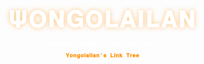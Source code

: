 <!DOCTYPE html>
<html lang="es">
<head>
  <meta charset="UTF-8" />
  <meta name="viewport" content="width=device-width, initial-scale=1.0" />
  <title>Yongolailan - Web Under Construction</title>
  <style>
    /* Reiniciamos márgenes y establecemos altura completa */
    html, body {
      margin: 0;
      padding: 0;
      height: 100%;
      overflow: hidden;
      font-family: monospace; /* Monoespacio para mantener estilo especial */
    }
    /* Contenedor para el fondo Vanta */
    #vanta-bg {
      width: 100%;
      height: 100%;
      position: absolute;
      top: 0;
      left: 0;
      z-index: 1;
    }
    /* Contenedor del contenido centrado */
    .content {
      position: absolute;
      top: 50%;
      left: 50%;
      transform: translate(-50%, -50%);
      text-align: center;
      color: #fff;
      z-index: 2;
    }
    /* Estilo para el texto del logo */
    .logo-text {
      font-size: 5em; /* Texto muy grande */
      font-weight: 700; /* Negrita */
      letter-spacing: 5px; /* Espaciado entre letras */
      margin-bottom: 25px; /* Espacio debajo del logo */
      text-shadow: 0 0 15px rgba(255, 145, 0, 0.5); /* Efecto de resplandor suave */
    }
    /* Estilo para el mensaje principal */
    .construction-text {
      margin-top: 25px;
      font-size: 1.2em; /* Texto un poco más pequeño */
      font-weight: 700; /* Texto en negrita */
      letter-spacing: 2px; /* Espaciado entre letras */
      text-transform: uppercase; /* Texto en mayúsculas */
    }
    /* Estilo para el enlace de Linktree */
    .content a {
      display: inline-block;
      margin-top: 15px;
      color: #ff9100; /* Naranja que combina con las palomas */
      text-decoration: none;
      font-size: 1.2em;
      font-weight: 700;
      letter-spacing: 1px;
      transition: all 0.3s ease;
    }
    /* Efecto hover para el enlace */
    .content a:hover {
      color: #ffffff;
      text-shadow: 0 0 8px rgba(255, 145, 0, 0.7);
    }
  </style>
</head>
<body>
  <!-- Contenedor del fondo animado -->
  <div id="vanta-bg"></div>
  <!-- Contenedor del texto y mensaje -->
  <div class="content">
    <div class="logo-text">𝚿𝐎𝐍𝐆𝐎𝐋𝐀𝐈𝐋𝐀𝐍</div>
    <div class="construction-text">𝐏𝐎𝐑𝐓𝐀𝐋 𝐔𝐍𝐃𝐄𝐑 𝐂𝐎𝐍𝐒𝐓𝐑𝐔𝐂𝐓𝐈𝐎𝐍</div>
    <a href="https://linktr.ee/Yongolailan" target="_blank">𝐘𝐨𝐧𝐠𝐨𝐥𝐚𝐢𝐥𝐚𝐧'𝐬 𝐋𝐢𝐧𝐤 𝐓𝐫𝐞𝐞</a>
  </div>
  <!-- Dependencias necesarias para Vanta.js -->
  <script src="https://cdnjs.cloudflare.com/ajax/libs/three.js/r121/three.min.js"></script>
  <script src="https://cdn.jsdelivr.net/npm/vanta@latest/dist/vanta.birds.min.js"></script>
  <script>
    // Inicialización del efecto Vanta Birds
    VANTA.BIRDS({
      el: "#vanta-bg",
      mouseControls: true,
      touchControls: true,
      gyroControls: false,
      minHeight: 200.00,
      minWidth: 200.00,
      scale: 1.00,
      scaleMobile: 1.00,
      backgroundColor: 0x000000, // Fondo negro
      color1: 0xff6f00, // Naranja
      color2: 0xff9100, // Naranja más claro
      birdSize: 0.90,
      wingSpan: 35.00,
      speedLimit: 4.00,
      separation: 35.00,
      alignment: 23.00,
      cohesion: 69.00
    })
  </script>
</body>
</html>

